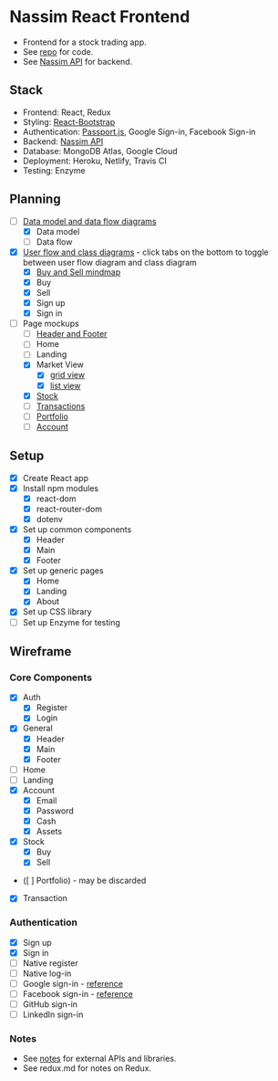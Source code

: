 # Nassim React Frontend
- Frontend for a stock trading app.
- See [repo](https://github.com/elainechan/nassim-react) for code.
- See [Nassim API](https://github.com/elainechan/nassim-api) for backend.

## Stack
- Frontend: React, Redux
- Styling: [React-Bootstrap](https://react-bootstrap.github.io/)
- Authentication: [Passport.js](https://github.com/jaredhanson/passport), Google Sign-in, Facebook Sign-in
- Backend: [Nassim API](https://github.com/elainechan/nassim-api)
- Database: MongoDB Atlas, Google Cloud
- Deployment: Heroku, Netlify, Travis CI
- Testing: Enzyme

## Planning
- [ ] [Data model and data flow diagrams](https://www.lucidchart.com/invitations/accept/a3d05af8-7701-45f3-9d95-aea6e53bf1fe)
	- [x] Data model
	- [ ] Data flow
- [x] [User flow and class diagrams](https://www.lucidchart.com/invitations/accept/b753933a-e61a-419a-bb17-512399382754) - click tabs on the bottom to toggle between user flow diagram and class diagram
	- [x] [Buy and Sell mindmap](https://www.mindmeister.com/1142330199?t=X3o3zAO1xb)
	- [x] Buy
	- [x] Sell
	- [x] Sign up
	- [x] Sign in
- [ ] Page mockups
	- [ ] [Header and Footer]()
	- [ ] Home
	- [ ] Landing
	- [x] Market View
		- [x] [grid view](https://wireframe.cc/6lapy6)
		- [x] [list view](https://wireframe.cc/8Wsa4O)
	- [x] [Stock](https://wireframe.cc/OLjSTq)
	- [ ] [Transactions]()
	- [ ] [Portfolio]()
	- [ ] [Account]()

## Setup
- [x] Create React app
- [x] Install npm modules
	- [x] react-dom
	- [x] react-router-dom
	- [x] dotenv
- [x] Set up common components 
	- [x] Header
	- [x] Main
	- [x] Footer
- [x] Set up generic pages
	- [x] Home
	- [x] Landing
	- [x] About
- [x] Set up CSS library
- [ ] Set up Enzyme for testing

## Wireframe
### Core Components
- [x] Auth
	- [x] Register
	- [x] Login
- [x] General
	- [x] Header
	- [x] Main
	- [x] Footer
- [ ] Home
- [ ] Landing
- [x] Account
	- [x] Email
	- [x] Password
	- [x] Cash
	- [x] Assets
- [x] Stock
	- [x] Buy
	- [x] Sell
- ([ ] Portfolio) - may be discarded
- [x] Transaction
### Authentication
- [x] Sign up
- [x] Sign in
- [ ] Native register
- [ ] Native log-in
- [ ] Google sign-in - [reference](https://developers.google.com/identity/sign-in/web/sign-in)
- [ ] Facebook sign-in - [reference](https://developers.facebook.com/docs/facebook-login/web)
- [ ] GitHub sign-in
- [ ] LinkedIn sign-in

### Notes
- See [notes](https://github.com/elainechan/nassim-react/blob/master/notes.md) for external APIs and libraries.
- See redux.md for notes on Redux.